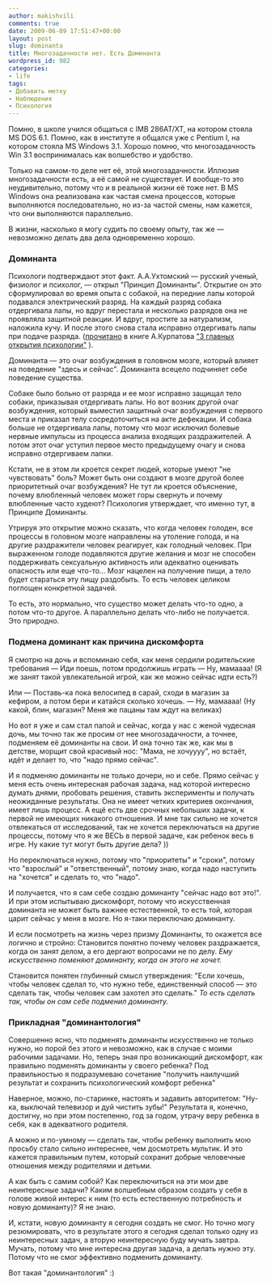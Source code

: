 ```yaml
---
author: makishvili
comments: true
date: 2009-06-09 17:51:47+00:00
layout: post
slug: dominanta
title: Многозадачности нет. Есть Доминанта
wordpress_id: 982
categories:
- life
tags:
- Добавить метку
- Наблюдения
- Психология
---
```


Помню, в школе учился общаться с IMB 286AT/XT, на котором стояла MS DOS 6.1. Помню, как в институте я общался уже с Pentium I, на котором стояла MS Windows 3.1. Хорошо помню, что многозадачность Win 3.1 воспринималась как волшебство и удобство.

Только на самом-то деле нет её, этой многозадачности. Иллюзия многозадачности есть, а её самой не существует. И вообще-то это неудивительно, потому что и в реальной жизни её тоже нет. В MS Windows она реализована как частая смена процессов, которые выполняются последовательно, но из-за частой смены, нам кажется, что они выполняются параллельно.

В жизни, насколько я могу судить по своему опыту, так же — невозможно делать два дела одновременно хорошо.
<!-- more -->



### Доминанта


Психологи подтверждают этот факт. А.А.Ухтомский — русский ученый, физиолог и психолог, — открыл "Принцип Доминанты". Открытие он это сформулировал во время опыта с собакой, на передние лапы которой подавался электрический разряд. На каждый разряд собака отдергивала лапы, но вдруг перестала и несколько разрядов она не проявляла защитной реакции. И вдруг, простите за натурализм, наложила кучу. И после этого снова стала исправно отдергивать лапы при подаче разряда. ([прочитано](http://book.poznaisebya.com/popular/hridanx/gl5.shtm) в книге А.Курпатова ["3 главных открытия психологии"](http://www.kurpatov.ru/page68_1_19.html) ).

Доминанта — это очаг возбуждения в головном мозге, который влияет на поведение "здесь и сейчас". Доминанта всецело подчиняет себе поведение существа.

Собаке было больно от разряда и ее мозг исправно защищал тело собаки, приказывая отдергивать лапы. Но вот возник другой очаг возбуждения, который выместил защитный очаг возбуждения с первого места и приказал телу сосредоточиться на акте дефекации. И собака больше не отдергивала лапы, потому что мозг исключил болевые нервные импульсы из процесса анализа входящих раздражителей. А потом этот очаг уступил первое место предыдущему очагу и снова исправно отдергиваем лапки.

Кстати, не в этом ли кроется секрет людей, которые умеют "не чувствовать" боль? Может быть они создают в мозге другой более приоритетный очаг возбуждения? Не тут ли кроется объяснение, почему влюбленный человек может горы свернуть и почему влюбленные часто худеют? Психология утверждает, что именно тут, в Принципе Доминанты.

Утрируя это открытие можно сказать, что когда человек голоден, все процессы в головном мозге направлены на утоление голода, и на другие раздражители человек реагирует, как голодный человек. При выраженном голоде подавляются другие желания и мозг не способен поддерживать сексуальную активность или адекватно оценивать опасность или еще что-то... Мозг нацелен на получение пищи, а тело будет стараться эту пищу раздобыть. То есть человек целиком поглощен конкретной задачей.

То есть, это нормально, что существо может делать что-то одно, а потом что-то другое. А параллельно делать что-либо не получается. Это природно.



### Подмена доминант как причина дискомфорта


Я смотрю на дочь и вспоминаю себя, как меня сердили родительские требования
— Иди поешь, потом продолжишь играть
— Ну, мамаааа! (Я же занят такой увлекательной игрой, как же можно сейчас идти есть?)

Или
— Поставь-ка пока велосипед в сарай, сходи в магазин за кефиром, а потом бери и катайся сколько хочешь.
— Ну, мамаааа! (Ну какой, блин, магазин? Меня же пацаны там ждут на великах)

Но вот я уже и сам стал папой и сейчас, когда у нас с женой чудесная дочь, мы точно так же просим от нее многозадачности, а точнее, подменяем её доминанты на свои. И она точно так же, как мы в детстве, морщит свой красивый нос: "Мама, не хочуууу", но встаёт, идёт и делает то, что "надо прямо сейчас".

И я подменяю доминанты не только дочери, но и себе. Прямо сейчас у меня есть очень интересная рабочая задача, над которой интересно думать днями, пробовать решения, ставить эксперименты и получать неожиданные результаты. Она не имеет четких критериев окончания, имеет лишь процесс. А ещё есть две срочных небольших задачи, к первой не имеющих никакого отношения. И мне так сильно не хочется отвлекаться от исследований, так не хочется переключаться на другие процессы, потому что я же ВЕСЬ в первой задаче, как ребенок весь в игре. Ну какие тут могут быть другие дела? ))

Но переключаться нужно, потому что "приоритеты" и "сроки", потому что "взрослый" и "ответственный", потому знаю, когда надо наступить на "хочется" и сделать то, что "надо".

И получается, что я сам себе создаю доминанту "сейчас надо вот это!". И при этом испытываю дискомфорт, потому что искусственная доминанта не может быть важнее естественной, то есть той, которая царит сейчас у меня в мозге. Но я-таки переключаю доминанту.

И если посмотреть на жизнь через призму Доминанты, то окажется все логично и стройно:
Становится понятно почему человек раздражается, когда он занят делом, а его дергают вопросами не по делу. _Ему искусственно поменяют доминанту, когда он этого не хочет._

Становится понятен глубинный смысл утверждения: "Если хочешь, чтобы человек сделал то, что нужно тебе, единственный способ — это сделать так, чтобы человек сам захотел это сделать." _То есть сделать так, чтобы он сам себе подменил доминанту._



### Прикладная "доминантология"


Совершенно ясно, что подменять доминанты искусственно не только нужно, но порой без этого и невозможно, как в случае с моими рабочими задачами. Но, теперь зная про возникающий дискомфорт, как правильно подменять доминанты у своего ребенка?  Под правильностью я подразумеваю сочетание "получить наилучший результат и сохранить психологический комфорт ребенка"

Наверное, можно, по-старинке, настоять и задавить авторитетом: "Ну-ка, выключай телевизор и дуй чистить зубы!" Результата я, конечно, достигну, но при этом постепенно, год за годом, утрачу веру ребенка в себя, как в адекватного родителя.

А можно и по-умному — сделать так, чтобы ребенку выполнить мою просьбу стало сильно интереснее, чем досмотреть мультик. И это кажется правильным путем, который сохранит добрые человечные отношения между родителями и детьми.

А как быть с самим собой? Как переключиться на эти мои две неинтересные задачи? Каким волшебным образом создать у себя в голове живой интерес к ним (то есть естественную потребность и новую доминанту)? Я не знаю.

И, кстати, новую доминанту я сегодня создать не смог. Но точно могу резюмировать, что в результате этого я сегодня сделал только одну из неинтересных задач, а вторую неинтересную буду мучать завтра. Мучать, потому что мне интересна другая задача, а делать нужно эту. Потому что не смог эффективно подменить доминанту.

Вот такая "доминантология" :)
